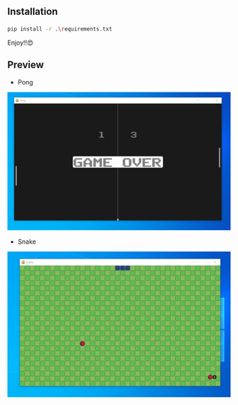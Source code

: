 ## Installation

```bash
pip install -r .\requirements.txt
```

Enjoy!!😍

## Preview

* Pong

![](screenshots/pong.gif)

* Snake

![](screenshots/snake.gif)